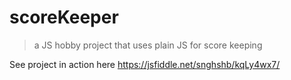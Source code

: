 # scoreKeeper

> a JS hobby project that uses plain JS for score keeping

See project in action here https://jsfiddle.net/snghshb/kqLy4wx7/
